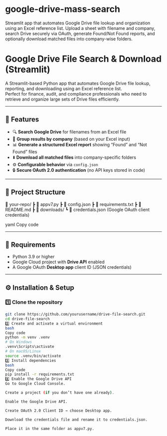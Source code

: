# google-drive-mass-search
Streamlit app that automates Google Drive file lookup and organization using an Excel reference list. Upload a sheet with filename and company, search Drive securely via OAuth, generate Found/Not Found reports, and optionally download matched files into company-wise folders.
# Google Drive File Search & Download (Streamlit)

A Streamlit-based Python app that automates Google Drive file lookup, reporting, and downloading using an Excel reference list.  
Perfect for finance, audit, and compliance professionals who need to retrieve and organize large sets of Drive files efficiently.

---

## 🚀 Features

- 🔍 **Search Google Drive** for filenames from an Excel file  
- 🏢 **Group results by company** (based on your Excel input)  
- 📊 **Generate a structured Excel report** showing “Found” and “Not Found” files  
- ⬇️ **Download all matched files** into company-specific folders  
- ⚙️ **Configurable behavior** via `config.json`  
- 🔒 **Secure OAuth 2.0 authentication** (no API keys stored in code)

---

## 📂 Project Structure

📁 your-repo/
┣ 📄 appv7.py
┣ 📄 config.json
┣ 📄 requirements.txt
┣ 📄 README.md
┣ 📁 downloads/
┗ 📄 credentials.json (Google OAuth client credentials)

yaml
Copy code

---

## 🧰 Requirements

- Python 3.9 or higher  
- Google Cloud project with **Drive API** enabled  
- A Google OAuth **Desktop app** client ID (JSON credentials)

---

## ⚙️ Installation & Setup

### 1️⃣ Clone the repository
```bash
git clone https://github.com/yourusername/drive-file-search.git
cd drive-file-search
2️⃣ Create and activate a virtual environment
bash
Copy code
python -m venv .venv
# On Windows
.venv\Scripts\activate
# On macOS/Linux
source .venv/bin/activate
3️⃣ Install dependencies
bash
Copy code
pip install -r requirements.txt
4️⃣ Enable the Google Drive API
Go to Google Cloud Console.

Create a project (if you don’t have one already).

Enable the Google Drive API.

Create OAuth 2.0 Client ID → choose Desktop app.

Download the credentials file and rename it to credentials.json.

Place it in the same folder as appv7.py.
